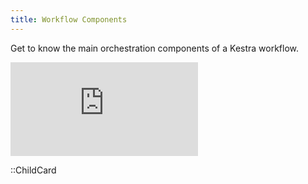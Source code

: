 ```yaml
---
title: Workflow Components
---
```


Get to know the main orchestration components of a Kestra workflow.

<div class="video-container">
  <iframe src="https://www.youtube.com/embed/videoseries?si=whmYodwNaDUsj1VL&amp;list=PLEK3H8YwZn1qZQ6s3FORSx9fwZUpZKHVM" title="YouTube video player" frameborder="0" allow="accelerometer; autoplay; clipboard-write; encrypted-media; gyroscope; picture-in-picture; web-share" referrerpolicy="strict-origin-when-cross-origin" allowfullscreen></iframe>
</div>

::ChildCard
